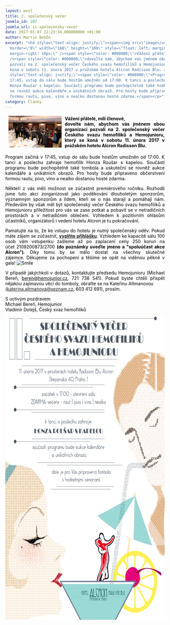 ```yaml
---
layout: post
title: 2. společenský večer
joomla_id: 287
joomla_url: ii-spolecensky-vecer
date: 2017-01-07 22:23:34.000000000 +01:00
author: Martin Bohůn
excerpt: "<h4 style=\"text-align: justify;\"><span><img src=\"images/uvodnik-clanku-foto/alcron_2017.jpg\"
  border=\"0\" width=\"168\" height=\"100\" style=\"float: left; margin-left: 10px;
  margin-right: 10px;\" /><span style=\"color: #000000;\">Vážení přátelé, milí členové,</span></span><br
  /><span style=\"color: #000000;\">dovolte nám, abychom vás jménem obou organizací
  pozvali na 2. společenský večer Českého svazu hemofiliků a Hemojunioru, který se
  koná v sobotu 11. února 2017 v pražském hotelu Alcron Radisson Blu. </span></h4>\r\n<p
  style=\"text-align: justify;\"><span style=\"color: #000000;\">Program začíná v
  17:45, vstup do sálu bude hostům umožněn od 17:00. K tanci a poslechu zahraje hemofilik
  Honza Roušar s kapelou. Součástí programu bude pochopitelně také tombola a uskuteční
  se rovněž aukce kalendáře a unikátních obrazů. Pro hosty bude připraveno občerstvení
  formou rautu, pivo, víno a nealko dostanou hosté zdarma.</span></p>"
category: Články
---
```

<h4 style="text-align: justify;"><span><img src="images/uvodnik-clanku-foto/alcron_2017.jpg" border="0" width="168" height="100" style="float: left; margin-left: 10px; margin-right: 10px;" /><span style="color: #000000;">Vážení přátelé, milí členové,</span></span><br /><span style="color: #000000;">dovolte nám, abychom vás jménem obou organizací pozvali na 2. společenský večer Českého svazu hemofiliků a Hemojunioru, který se koná v sobotu 11. února 2017 v pražském hotelu Alcron Radisson Blu. </span></h4>

<p style="text-align: justify;"><span style="color: #000000;">Program začíná v 17:45, vstup do sálu bude hostům umožněn od 17:00. K tanci a poslechu zahraje hemofilik Honza Roušar s kapelou. Součástí programu bude pochopitelně také tombola a uskuteční se rovněž aukce kalendáře a unikátních obrazů. Pro hosty bude připraveno občerstvení formou rautu, pivo, víno a nealko dostanou hosté zdarma.</span></p>



<p style="text-align: justify;"><span style="color: #000000;">Někteří z vás měli možnost se zúčastnit premiérového ročníku. Rozhodli jsme tuto akci zorganizovat jako poděkování dlouholetým sponzorům, významným sponzorům a lidem, kteří se o nás starají a pomáhají nám. Především by však měl být společenský večer Českého svazu hemofiliků a Hemojunioru příležitost pro vás se zase potkat a pobavit se v netradičních prostorách a v netradičním oblečení. Vzhledem k pozitivním ohlasům účastníků, organizátorů i vedení hotelu Alcron je tu pokračování.</span></p>

<p style="text-align: justify;"><span style="color: #000000;">Pamatujte na to, že ke vstupu do hotelu je nutný společenský oděv. </span><span style="color: #000000;">Pokud máte zájem se zúčastnit, <a href="index.php/cs/?option=com_chronoforms&amp;chronoform=Deadline" title="Deadline"><strong>vyplňte přihlášku</strong></a>. Vzhledem ke kapacitě sálu 100 osob vám vstupenku zašleme až po zaplacení ceny 250 korun na účet <a><span style="color: #000000;">2109200873</span></a>/2700 <strong>(do poznámky uveďte jméno a "spoluúčast akce Alcron")</strong>. Díky tomu by se mělo dostat na všechny skutečné zájemce. </span><span style="color: #000000;">Děkujeme za pochopení a těšíme se opět na viděnou pěkně v gala! <img src="media/editors/tinymce/jscripts/tiny_mce/plugins/emotions/img/smiley-smile.gif" border="0" alt="Smile" title="Smile" /></span></p>

<p style="text-align: justify;"><span style="color: #000000;">V případě jakýchkoli v dotazů, kontaktujte předsedu Hemojunioru (Michael Bereň, <a href="mailto:beren@hemojunior.cz" target="_blank"><span style="color: #000000;">beren@hemojunior.cz</span></a></span><span><span style="color: #000000;">, 721 738 541). Pokud byste chtěli přispět nějakou zajímavou věcí do tomboly, obraťte se na Kateřinu Altmanovou</span> <br />(</span><a href="mailto:katerina.altmanova@seznam.cz" target="_blank">katerina.altmanova@seznam.cz</a><span>, <span style="color: #000000;">603 412 691), prosím.</span></span></p>

<p style="text-align: justify;"><span style="color: #000000;">S uctivým pozdravem</span><br /><span style="color: #000000;">Michael Bereň, Hemojunior</span><br /><span style="color: #000000;">Vladimír Dolejš, Český svaz hemofiliků</span></p>

<p style="text-align: center;"><span style="color: #000000;"><img src="images/uvodnik-clanku-foto/alcron2.jpg" border="0" alt="" width="699" height="955" /><br /></span></p>
